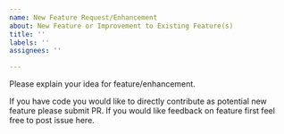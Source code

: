 ```yaml
---
name: New Feature Request/Enhancement
about: New Feature or Improvement to Existing Feature(s)
title: ''
labels: ''
assignees: ''

---
```


Please explain your idea for feature/enhancement.

If you have code you would like to directly contribute as potential new feature please submit PR.  If you would like feedback on feature first feel free to post issue here.
